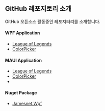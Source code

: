 ## GitHub 레포지토리 소개
GitHub 오픈소스 활동중인 레포지터리를 소개합니다.

#### WPF Application
- [League of Legends](https://github.com/jamesnet214/leagueoflegends)
- [ColorPicker](https://github.com/jamesnet214/colorpicker)

#### MAUI Application
- [League of Legends](https://github.com/jamesnet214/leagueoflegends)
- [ColorPicker](https://github.com/jamesnet214/colorpicker)
- 
#### Nuget Package
- [Jamesnet.Wpf](https://github.com/jamesnet214maui-premierleague)
